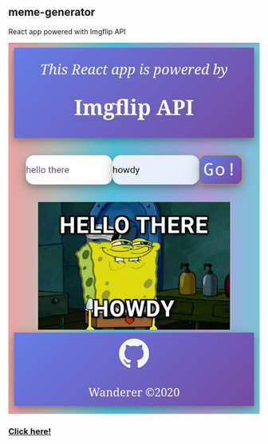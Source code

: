 ## meme-generator

React app powered with Imgflip API

![ss of meme-generator](https://github.com/avantikasparihar/meme-generator/blob/master/public/meme-gen-ss.jpeg)




### [Click here!](https://meme-generator.avantikasparihar.vercel.app/)
